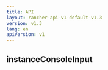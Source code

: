 ```yaml
---
title: API
layout: rancher-api-v1-default-v1.3
version: v1.3
lang: en
apiVersion: v1
---
```


## instanceConsoleInput



<br>
